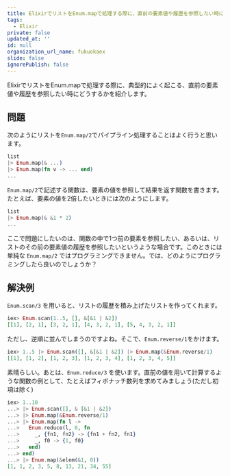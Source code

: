 ```yaml
---
title: ElixirでリストをEnum.mapで処理する際に、直前の要素値や履歴を参照したい時にどうするか
tags:
  - Elixir
private: false
updated_at: ''
id: null
organization_url_name: fukuokaex
slide: false
ignorePublish: false
---
```

ElixirでリストをEnum.mapで処理する際に、典型的によく起こる、直前の要素値や履歴を参照したい時にどうするかを紹介します。

## 問題

次のようにリストを`Enum.map/2`でパイプライン処理することはよく行うと思います。

```elixir
list
|> Enum.map(& ...)
|> Enum.map(fn v -> ... end)
...
```

`Enum.map/2`で記述する関数は、要素の値を参照して結果を返す関数を書きます。たとえば、要素の値を2倍したいときには次のようにします。

```elixir
list
|> Enum.map(& &1 * 2)
...
```

ここで問題にしたいのは、関数の中で1つ前の要素を参照したい、あるいは、リストのその前の要素値の履歴を参照したいというような場合です。このときには単純な `Enum.map/2` ではプログラミングできません。では、どのようにプログラミングしたら良いのでしょうか？

## 解決例

`Enum.scan/3` を用いると、リストの履歴を積み上げたリストを作ってくれます。

```elixir
iex> Enum.scan(1..5, [], &[&1 | &2])
[[1], [2, 1], [3, 2, 1], [4, 3, 2, 1], [5, 4, 3, 2, 1]]
```

ただし、逆順に並んでしまうのですよね。そこで、`Enum.reverse/1`をかけます。

```elixir
iex> 1..5 |> Enum.scan([], &[&1 | &2]) |> Enum.map(&Enum.reverse/1)
[[1], [1, 2], [1, 2, 3], [1, 2, 3, 4], [1, 2, 3, 4, 5]]
```

素晴らしい。あとは、`Enum.reduce/3` を使います。直前の値を用いて計算するような関数の例として、たとえばフィボナッチ数列を求めてみましょう(ただし初項は除く)

```elixir
iex> 1..10
...> |> Enum.scan([], & [&1 | &2])
...> |> Enum.map(&Enum.reverse/1)
...> |> Enum.map(fn l -> 
...>   Enum.reduce(l, 0, fn
...>     _, {fn1, fn2} -> {fn1 + fn2, fn1}
...>     _, f0 -> {1, f0}
...>   end)
...> end)
...> |> Enum.map(&elem(&1, 0))
[1, 1, 2, 3, 5, 8, 13, 21, 34, 55]
```

